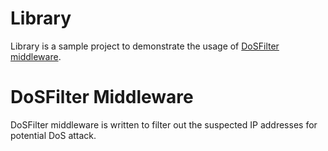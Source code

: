 # Library

Library is a sample project to demonstrate the usage of [DoSFilter middleware](https://github.com/manjitkumar/library/blob/master/library/library/middleware/filter.py#L52).

# DoSFilter Middleware 

DoSFilter middleware is written to filter out the suspected IP addresses for
potential DoS attack. 
